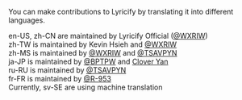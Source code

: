 You can make contributions to Lyricify by translating it into different languages.  
  
en-US, zh-CN are maintained by Lyricify Official ([@WXRIW](https://github.com/WXRIW))  
zh-TW is maintained by Kevin Hsieh and [@WXRIW](https://github.com/WXRIW)  
zh-MS is maintained by [@WXRIW](https://github.com/WXRIW) and [@TSAVPYN](https://github.com/tsavpyn)  
ja-JP is maintained by [@BPTPW](https://github.com/BPTPW) and [Clover Yan](https://github.com/clover-yan)  
ru-RU is maintained by [@TSAVPYN](https://github.com/tsavpyn)  
fr-FR is maintained by [@R-953](https://github.com/R-953)  
Currently, sv-SE are using machine translation  
